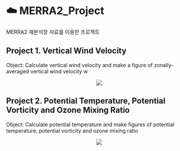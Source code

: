 # :cloud: MERRA2_Project
MERRA2 재분석장 자료를 이용한 프로젝트

## Project 1. Vertical Wind Velocity

Object: Calculate vertical wind velocity and make a figure of zonally-averaged vertical wind velocity w

<p align="center">
  <img src="https://user-images.githubusercontent.com/63230753/209354173-506332a1-1b47-47cf-be0d-c96db07cc020.png">
</p>

## Project 2. Potential Temperature, Potential Vorticity and Ozone Mixing Ratio

Object: Calculate potential temperature and make figures of potential temperature, potential vorticity and ozone mixing ratio

<p align="center">
  <img src="https://user-images.githubusercontent.com/63230753/209355304-36d71a8d-a621-4c38-b4d4-3366f64cdfa2.png">
</p>
